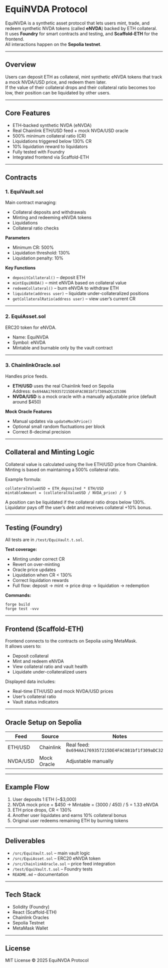 # EquiNVDA Protocol

EquiNVDA is a synthetic asset protocol that lets users mint, trade, and redeem synthetic NVDA tokens (called **eNVDA**) backed by ETH collateral.  
It uses **Foundry** for smart contracts and testing, and **Scaffold-ETH** for the frontend.  
All interactions happen on the **Sepolia testnet**.

---

## Overview

Users can deposit ETH as collateral, mint synthetic eNVDA tokens that track a mock NVDA/USD price, and redeem them later.  
If the value of their collateral drops and their collateral ratio becomes too low, their position can be liquidated by other users.

---

## Core Features

- ETH-backed synthetic NVDA (eNVDA)
- Real Chainlink ETH/USD feed + mock NVDA/USD oracle
- 500% minimum collateral ratio (CR)
- Liquidations triggered below 130% CR
- 10% liquidation reward to liquidators
- Fully tested with Foundry
- Integrated frontend via Scaffold-ETH

---

## Contracts

### 1. EquiVault.sol
Main contract managing:
- Collateral deposits and withdrawals  
- Minting and redeeming eNVDA tokens  
- Liquidations  
- Collateral ratio checks  

**Parameters**
- Minimum CR: 500%  
- Liquidation threshold: 130%  
- Liquidation penalty: 10%  

**Key Functions**
- `depositCollateral()` – deposit ETH  
- `mintEquiNVDA()` – mint eNVDA based on collateral value  
- `redeemCollateral()` – burn eNVDA to withdraw ETH  
- `liquidate(address user)` – liquidate under-collateralized positions  
- `getCollateralRatio(address user)` – view user’s current CR  

---

### 2. EquiAsset.sol
ERC20 token for eNVDA.

- Name: EquiNVDA  
- Symbol: eNVDA  
- Mintable and burnable only by the vault contract  

---

### 3. ChainlinkOracle.sol
Handles price feeds.

- **ETH/USD** uses the real Chainlink feed on Sepolia  
  Address: `0x694AA1769357215DE4FAC081bf1f309aDC325306`  
- **NVDA/USD** is a mock oracle with a manually adjustable price (default around $450)

**Mock Oracle Features**
- Manual updates via `updateMockPrice()`  
- Optional small random fluctuations per block  
- Correct 8-decimal precision  

---

## Collateral and Minting Logic

Collateral value is calculated using the live ETH/USD price from Chainlink.  
Minting is based on maintaining a 500% collateral ratio.

Example formula:
```
collateralValueUSD = ETH_deposited * ETH/USD
mintableAmount = (collateralValueUSD / NVDA_price) / 5
```

A position can be liquidated if the collateral ratio drops below 130%.  
Liquidator pays off the user’s debt and receives collateral +10% bonus.

---

## Testing (Foundry)

All tests are in `/test/EquiVault.t.sol`.

**Test coverage:**
- Minting under correct CR  
- Revert on over-minting  
- Oracle price updates  
- Liquidation when CR < 130%  
- Correct liquidation rewards  
- Full flow: deposit → mint → price drop → liquidation → redemption  

**Commands:**
```
forge build
forge test -vvv
```

---

## Frontend (Scaffold-ETH)

Frontend connects to the contracts on Sepolia using MetaMask.  
It allows users to:
- Deposit collateral  
- Mint and redeem eNVDA  
- View collateral ratio and vault health  
- Liquidate under-collateralized users  

Displayed data includes:
- Real-time ETH/USD and mock NVDA/USD prices  
- User’s collateral ratio  
- Vault status indicators  

---

## Oracle Setup on Sepolia

| Feed | Source | Notes |
|------|---------|-------|
| ETH/USD | Chainlink | Real feed: `0x694AA1769357215DE4FAC081bf1f309aDC325306` |
| NVDA/USD | Mock Oracle | Adjustable manually |

---

## Example Flow

1. User deposits 1 ETH (~$3,000)  
2. NVDA mock price = $450 → Mintable = (3000 / 450) / 5 = 1.33 eNVDA  
3. ETH price drops, CR < 130%  
4. Another user liquidates and earns 10% collateral bonus  
5. Original user redeems remaining ETH by burning tokens  

---

## Deliverables

- `/src/EquiVault.sol` – main vault logic  
- `/src/EquiAsset.sol` – ERC20 eNVDA token  
- `/src/ChainlinkOracle.sol` – price feed integration  
- `/test/EquiVault.t.sol` – Foundry tests  
- `README.md` – documentation  

---

## Tech Stack

- Solidity (Foundry)  
- React (Scaffold-ETH)  
- Chainlink Oracles  
- Sepolia Testnet  
- MetaMask Wallet  

---

## License

MIT License © 2025 EquiNVDA Protocol
